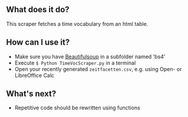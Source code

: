 ## What does it do? ##
This scraper fetches a time vocabulary from an html table.


## How can I use it? ##
* Make sure you have [Beautifulsoup](http://www.crummy.com/software/BeautifulSoup/) in a subfolder named 'bs4'
* Execute `$ Python TimeVocScraper.py` in a terminal
* Open your recently generated `zeitfacetten.csv`, e.g. using Open- or LibreOffice Calc

## What's next? ##
* Repetitive code should be rewritten using functions
